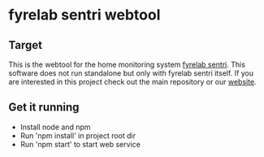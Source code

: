 # fyrelab sentri webtool
## Target
This is the webtool for the home monitoring system [fyrelab sentri](https://github.com/fyrelab/sentri).
This software does not run standalone but only with fyrelab sentri itself.
If you are interested in this project check out the main repository or our [website](https://fyrelab.de/sentri).

## Get it running
* Install node and npm
* Run 'npm install' in project root dir
* Run 'npm start' to start web service
